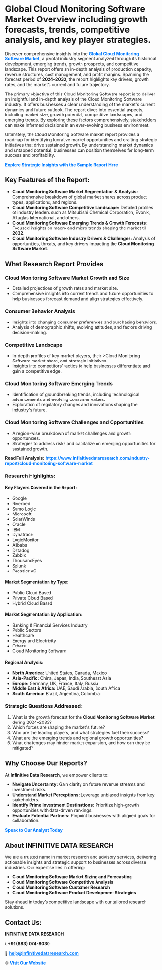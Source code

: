 <h1>Global Cloud Monitoring Software Market Overview including growth forecasts, trends, competitive analysis, and key player strategies.</h1>
<p>
Discover comprehensive insights into the 
<a href="https://www.infinitivedataresearch.com/industry-report/cloud-monitoring-software-market" rel="dofollow" style="color: #007BFF; text-decoration: none;"><strong>Global Cloud Monitoring Software Market</strong></a>, a pivotal industry segment analyzed through its historical development, emerging trends, growth prospects, and competitive landscape. This report offers an in-depth analysis of production capacity, revenue structures, cost management, and profit margins. Spanning the forecast period of <strong>2024–2033</strong>, the report highlights key drivers, growth rates, and the market’s current and future trajectory.
</p>
<p>
The primary objective of this Cloud Monitoring Software report is to deliver an insightful and in-depth analysis of the Cloud Monitoring Software industry. It offers businesses a clear understanding of the market's current dynamics and future outlook. The report dives into essential aspects, including market size, growth potential, competitive landscapes, and emerging trends. By exploring these factors comprehensively, stakeholders can make informed decisions in an ever-evolving business environment.
</p>
<p>
Ultimately, the Cloud Monitoring Software market report provides a roadmap for identifying lucrative market opportunities and crafting strategic initiatives that drive sustained growth. By understanding market dynamics and untapped potential, businesses can position themselves for long-term success and profitability.
</p>
<p>
<a href="https://www.infinitivedataresearch.com/request-sample/reportId=102994" style="color: #007BFF; text-decoration: none;"><strong>Explore Strategic Insights with the Sample Report Here</strong></a>
</p>

<h2>Key Features of the Report:</h2>
<ul>
<li><strong>Cloud Monitoring Software Market Segmentation & Analysis:</strong> Comprehensive breakdown of global market shares across product types, applications, and regions.</li>
<li><strong>Cloud Monitoring Software Competitive Landscape:</strong> Detailed profiles of industry leaders such as Mitsubishi Chemical Corporation, Evonik, Altuglas International, and others.</li>
<li><strong>Cloud Monitoring Software Emerging Trends & Growth Forecasts:</strong> Focused insights on macro and micro trends shaping the market till <strong>2032</strong>.</li>
<li><strong>Cloud Monitoring Software Industry Drivers & Challenges:</strong> Analysis of opportunities, threats, and key drivers impacting the <strong>Cloud Monitoring Software Market</strong>.</li>
</ul>

<h2>What Research Report Provides</h2>
<h3>Cloud Monitoring Software Market Growth and Size</h3>
<ul>
<li>Detailed projections of growth rates and market size.</li>
<li>Comprehensive insights into current trends and future opportunities to help businesses forecast demand and align strategies effectively.</li>
</ul>

<h3>Consumer Behavior Analysis</h3>
<ul>
<li>Insights into changing consumer preferences and purchasing behaviors.</li>
<li>Analysis of demographic shifts, evolving attitudes, and factors driving decision-making.</li>
</ul>

<h3>Competitive Landscape</h3>
<ul>
<li>In-depth profiles of key market players, their >Cloud Monitoring Software market share, and strategic initiatives.</li>
<li>Insights into competitors' tactics to help businesses differentiate and gain a competitive edge.</li>
</ul>

<h3>Cloud Monitoring Software Emerging Trends</h3>
<ul>
<li>Identification of groundbreaking trends, including technological advancements and evolving consumer values.</li>
<li>Exploration of regulatory changes and innovations shaping the industry's future.</li>
</ul>

<h3>Cloud Monitoring Software Challenges and Opportunities</h3>
<ul>
<li>A region-wise breakdown of market challenges and growth opportunities.</li>
<li>Strategies to address risks and capitalize on emerging opportunities for sustained growth.</li>
</ul>
<p><strong>Read Full Analysis:</strong> <a href="https://www.infinitivedataresearch.com/industry-report/cloud-monitoring-software-market" rel="dofollow" style="color: #007BFF; text-decoration: none;"><strong>https://www.infinitivedataresearch.com/industry-report/cloud-monitoring-software-market</strong></a></p>
<h3>Research Highlights:</h3>
<h4>Key Players Covered in the Report:</h4>
<ul><li>Google</li><li>Riverbed</li><li>Sumo Logic</li><li>Microsoft</li><li>SolarWinds</li><li>Oracle</li><li>IBM</li><li>Dynatrace</li><li>LogicMonitor</li><li>Alibaba</li><li>Datadog</li><li>Zabbix</li><li>ThousandEyes</li><li>Splunk</li><li>Paessler AG</li></ul>
<h4>Market Segmentation by Type:</h4>
<ul><li>Public Cloud Based</li><li>Private Cloud Based</li><li>Hybrid Cloud Based</li></ul>
<h4>Market Segmentation by Application:</h4>
<ul><li>Banking &amp; Financial Services Industry</li><li>Public Sectors</li><li>Healthcare</li><li>Energy and Electricity</li><li>Others</li><li>Cloud Monitoring Software</li></ul>

<h4>Regional Analysis:</h4>
<ul>
<li><strong>North America:</strong> United States, Canada, Mexico</li>
<li><strong>Asia-Pacific:</strong> China, Japan, India, Southeast Asia</li>
<li><strong>Europe:</strong> Germany, UK, France, Italy, Russia</li>
<li><strong>Middle East & Africa:</strong> UAE, Saudi Arabia, South Africa</li>
<li><strong>South America:</strong> Brazil, Argentina, Colombia</li>
</ul>

<h3>Strategic Questions Addressed:</h3>
<ol>
<li>What is the growth forecast for the <strong>Cloud Monitoring Software Market</strong> during 2024–2032?</li>
<li>Which forces are shaping the market's future?</li>
<li>Who are the leading players, and what strategies fuel their success?</li>
<li>What are the emerging trends and regional growth opportunities?</li>
<li>What challenges may hinder market expansion, and how can they be mitigated?</li>
</ol>

<h2>Why Choose Our Reports?</h2>
<p>At <strong>Infinitive Data Research</strong>, we empower clients to:</p>
<ul>
<li><strong>Navigate Uncertainty:</strong> Gain clarity on future revenue streams and investment risks.</li>
<li><strong>Understand Market Perceptions:</strong> Leverage unbiased insights from key stakeholders.</li>
<li><strong>Identify Prime Investment Destinations:</strong> Prioritize high-growth opportunities with data-driven rankings.</li>
<li><strong>Evaluate Potential Partners:</strong> Pinpoint businesses with aligned goals for collaboration.</li>
</ul>
<p><a href="https://www.infinitivedataresearch.com/industry-report/cloud-monitoring-software-market" rel="dofollow" style="color: #007BFF; text-decoration: none;"><strong>Speak to Our Analyst Today</strong></a></p>

<h2>About INFINITIVE DATA RESEARCH</h2>
<p>We are a trusted name in market research and advisory services, delivering actionable insights and strategic support to businesses across diverse industries. Our expertise lies in offering:</p>
<ul>
<li><strong>Cloud Monitoring Software Market Sizing and Forecasting</strong></li>
<li><strong>Cloud Monitoring Software Competitive Analysis</strong></li>
<li><strong>Cloud Monitoring Software Customer Research</strong></li>
<li><strong>Cloud Monitoring Software Product Development Strategies</strong></li>
</ul>
<p>Stay ahead in today’s competitive landscape with our tailored research solutions.</p>

<h2>Contact Us:</h2>
<p><strong>INFINITIVE DATA RESEARCH</strong></p>
<p>📞 <strong>+91 (883) 074-8030</strong></p>
<p>📧 <strong><a href="mailto:help@infinitivedataresearch.com" style="color: #007BFF;">help@infinitivedataresearch.com</a></strong></p>
<p>🌐 <strong><a href="https://www.infinitivedataresearch.com" rel="dofollow" style="color: #007BFF;">Visit Our Website</a></strong></p>